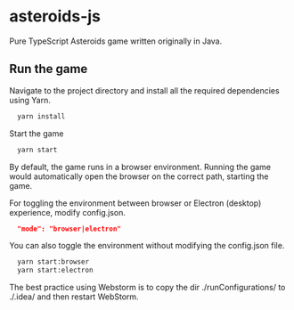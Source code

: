# asteroids-js

Pure TypeScript Asteroids game written originally in Java.

## Run the game


Navigate to the project directory and install all the required dependencies using Yarn.

```bash
  yarn install
```

Start the game

```bash
  yarn start
```

By default, the game runs in a browser environment. Running the game would automatically open the browser on the correct
path, starting the game.

For toggling the environment between browser or Electron (desktop) experience, modify config.json.

```json
  "mode": "browser|electron"
```

You can also toggle the environment without modifying the config.json file.

```bash
  yarn start:browser
  yarn start:electron
```

The best practice using Webstorm is to copy the dir ./runConfigurations/ to 
./.idea/ and then restart WebStorm. 
